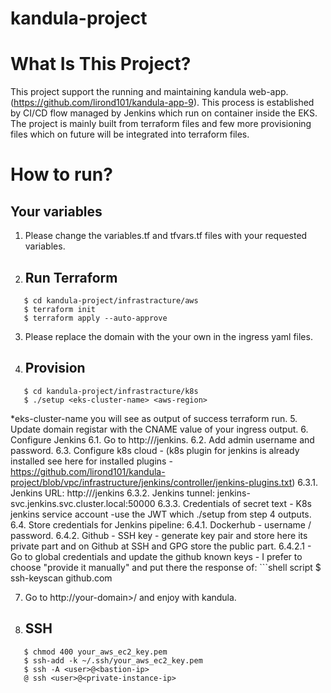 # kandula-project

# What Is This Project?
This project support the running and maintaining kandula web-app. (https://github.com/lirond101/kandula-app-9).
This process is established by CI/CD flow managed by Jenkins which run on container inside the EKS.
The project is mainly built from terraform files and few more provisioning files which on future will be integrated into terraform files.

# How to run?
## Your variables
1. Please change the variables.tf and tfvars.tf files with your requested variables.
2. ## Run Terraform
```shell script
   $ cd kandula-project/infrastracture/aws
   $ terraform init
   $ terraform apply --auto-approve
   ```
3. Please replace the domain with the your own in the ingress yaml files.
4. ## Provision
```shell script
   $ cd kandula-project/infrastracture/k8s
   $ ./setup <eks-cluster-name> <aws-region> 
   ```
   *eks-cluster-name you will see as output of success terraform run.
5. Update domain registar with the CNAME value of your ingress output.
6. Configure Jenkins
    6.1. Go to http://<your-domain>/jenkins.
    6.2. Add admin username and password.
    6.3. Configure k8s cloud - (k8s plugin for jenkins is already installed see here for installed plugins - https://github.com/lirond101/kandula-project/blob/vpc/infrastructure/jenkins/controller/jenkins-plugins.txt)
        6.3.1. Jenkins URL: http://<your-domain>/jenkins
        6.3.2. Jenkins tunnel: jenkins-svc.jenkins.svc.cluster.local:50000
        6.3.3. Credentials of secret text - K8s jenkins service account -use the JWT which ./setup from step 4 outputs.
    6.4. Store credentials for Jenkins pipeline:
        6.4.1. Dockerhub  - username / password.
        6.4.2. Github - SSH key - generate key pair and store here its private part and on Github at SSH and GPG store the public part.
            6.4.2.1 - Go to global credentials and update the github known keys - I prefer to choose "provide it manually" and put there the response of:
            ```shell script
               $ ssh-keyscan github.com
            
7. Go to http://your-domain>/ and enjoy with kandula.
8. ## SSH
```shell script
   $ chmod 400 your_aws_ec2_key.pem
   $ ssh-add -k ~/.ssh/your_aws_ec2_key.pem
   $ ssh -A <user>@<bastion-ip>
   @ ssh <user>@<private-instance-ip>
   ```